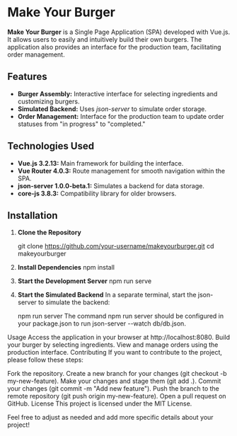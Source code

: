 
# Make Your Burger

**Make Your Burger** is a Single Page Application (SPA) developed with Vue.js. It allows users to easily and intuitively build their own burgers. The application also provides an interface for the production team, facilitating order management.

## Features

- **Burger Assembly:** Interactive interface for selecting ingredients and customizing burgers.
- **Simulated Backend:** Uses *json-server* to simulate order storage.
- **Order Management:** Interface for the production team to update order statuses from "in progress" to "completed."

## Technologies Used

- **Vue.js 3.2.13:** Main framework for building the interface.
- **Vue Router 4.0.3:** Route management for smooth navigation within the SPA.
- **json-server 1.0.0-beta.1:** Simulates a backend for data storage.
- **core-js 3.8.3:** Compatibility library for older browsers.

## Installation

1. **Clone the Repository**

   git clone https://github.com/your-username/makeyourburger.git
   cd makeyourburger

   
2. **Install Dependencies**
   npm install

3. **Start the Development Server**
   npm run serve

4. **Start the Simulated Backend**
   In a separate terminal, start the json-server to simulate the backend:

    npm run server
    The command npm run server should be configured in your package.json to run json-server --watch db/db.json.

Usage
Access the application in your browser at http://localhost:8080.
Build your burger by selecting ingredients.
View and manage orders using the production interface.
Contributing
If you want to contribute to the project, please follow these steps:

Fork the repository.
Create a new branch for your changes (git checkout -b my-new-feature).
Make your changes and stage them (git add .).
Commit your changes (git commit -m "Add new feature").
Push the branch to the remote repository (git push origin my-new-feature).
Open a pull request on GitHub.
License
This project is licensed under the MIT License.

Feel free to adjust as needed and add more specific details about your project!

